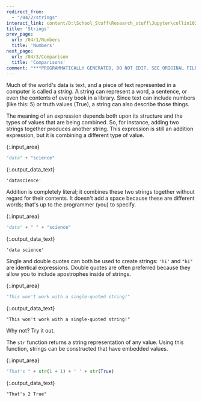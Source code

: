 ```yaml
---
redirect_from:
  - "/04/2/strings"
interact_link: content/D:\School_Stuff\Research_stuff\Jupyter\collin1021.github.io\content\04/2/Strings.ipynb
title: 'Strings'
prev_page:
  url: /04/1/Numbers
  title: 'Numbers'
next_page:
  url: /04/3/Comparison
  title: 'Comparisons'
comment: "***PROGRAMMATICALLY GENERATED, DO NOT EDIT. SEE ORIGINAL FILES IN /content***"
---
```


Much of the world's data is text, and a piece of text represented in a computer is called a *string*. A string can represent a word, a sentence, or even the contents of every book in a library. Since text can include numbers (like this: 5) or truth values (True), a string can also describe those things.

The meaning of an expression depends both upon its structure and the types of values that are being combined. So, for instance, adding two strings together produces another string. This expression is still an addition expression, but it is combining a different type of value.



{:.input_area}
```python
"data" + "science"
```





{:.output_data_text}
```
'datascience'
```



Addition is completely literal; it combines these two strings together without regard for their contents. It doesn't add a space because these are different words; that's up to the programmer (you) to specify.



{:.input_area}
```python
"data" + " " + "science"
```





{:.output_data_text}
```
'data science'
```



Single and double quotes can both be used to create strings: `'hi'` and `"hi"` are identical expressions. Double quotes are often preferred because they allow you to include apostrophes inside of strings.



{:.input_area}
```python
"This won't work with a single-quoted string!"
```





{:.output_data_text}
```
"This won't work with a single-quoted string!"
```



Why not? Try it out.

The `str` function returns a string representation of any value. Using this function, strings can be constructed that have embedded values.



{:.input_area}
```python
"That's " + str(1 + 1) + ' ' + str(True)
```





{:.output_data_text}
```
"That's 2 True"
```


